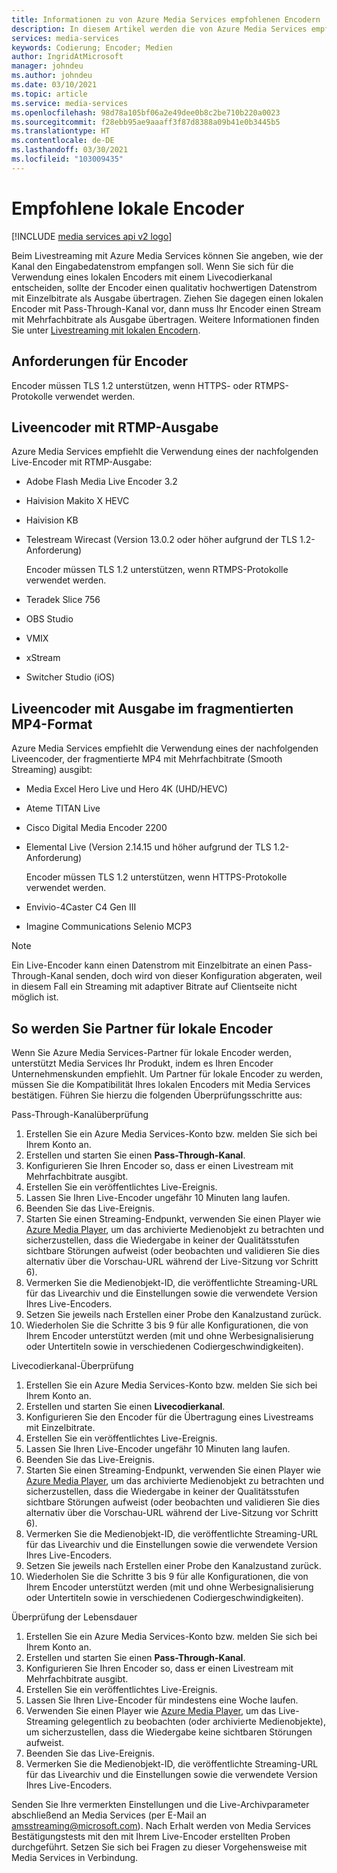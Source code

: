 ```yaml
---
title: Informationen zu von Azure Media Services empfohlenen Encodern | Microsoft-Dokumentation
description: In diesem Artikel werden die von Azure Media Services empfohlenen lokalen Encoder aufgelistet.
services: media-services
keywords: Codierung; Encoder; Medien
author: IngridAtMicrosoft
manager: johndeu
ms.author: johndeu
ms.date: 03/10/2021
ms.topic: article
ms.service: media-services
ms.openlocfilehash: 98d78a105bf06a2e49dee0b8c2be710b220a0023
ms.sourcegitcommit: f28ebb95ae9aaaff3f87d8388a09b41e0b3445b5
ms.translationtype: HT
ms.contentlocale: de-DE
ms.lasthandoff: 03/30/2021
ms.locfileid: "103009435"
---
```

# <a name="recommended-on-premises-encoders"></a>Empfohlene lokale Encoder

[!INCLUDE [media services api v2 logo](./includes/v2-hr.md)]

Beim Livestreaming mit Azure Media Services können Sie angeben, wie der Kanal den Eingabedatenstrom empfangen soll. Wenn Sie sich für die Verwendung eines lokalen Encoders mit einem Livecodierkanal entscheiden, sollte der Encoder einen qualitativ hochwertigen Datenstrom mit Einzelbitrate als Ausgabe übertragen. Ziehen Sie dagegen einen lokalen Encoder mit Pass-Through-Kanal vor, dann muss Ihr Encoder einen Stream mit Mehrfachbitrate als Ausgabe übertragen. Weitere Informationen finden Sie unter [Livestreaming mit lokalen Encodern](media-services-live-streaming-with-onprem-encoders.md).

## <a name="encoder-requirements"></a>Anforderungen für Encoder

Encoder müssen TLS 1.2 unterstützen, wenn HTTPS- oder RTMPS-Protokolle verwendet werden.

## <a name="live-encoders-that-output-rtmp"></a>Liveencoder mit RTMP-Ausgabe 

Azure Media Services empfiehlt die Verwendung eines der nachfolgenden Live-Encoder mit RTMP-Ausgabe:

- Adobe Flash Media Live Encoder 3.2
- Haivision Makito X HEVC
- Haivision KB
- Telestream Wirecast (Version 13.0.2 oder höher aufgrund der TLS 1.2-Anforderung)

  Encoder müssen TLS 1.2 unterstützen, wenn RTMPS-Protokolle verwendet werden.
- Teradek Slice 756
- OBS Studio
- VMIX
- xStream
- Switcher Studio (iOS)

## <a name="live-encoders-that-output-fragmented-mp4"></a>Liveencoder mit Ausgabe im fragmentierten MP4-Format 

Azure Media Services empfiehlt die Verwendung eines der nachfolgenden Liveencoder, der fragmentierte MP4 mit Mehrfachbitrate (Smooth Streaming) ausgibt:

- Media Excel Hero Live und Hero 4K (UHD/HEVC)
- Ateme TITAN Live
- Cisco Digital Media Encoder 2200
- Elemental Live (Version 2.14.15 und höher aufgrund der TLS 1.2-Anforderung)

  Encoder müssen TLS 1.2 unterstützen, wenn HTTPS-Protokolle verwendet werden.
- Envivio-4Caster C4 Gen III
- Imagine Communications Selenio MCP3

> [!NOTE]
> Ein Live-Encoder kann einen Datenstrom mit Einzelbitrate an einen Pass-Through-Kanal senden, doch wird von dieser Konfiguration abgeraten, weil in diesem Fall ein Streaming mit adaptiver Bitrate auf Clientseite nicht möglich ist.

## <a name="how-to-become-an-on-premises-encoder-partner"></a>So werden Sie Partner für lokale Encoder

Wenn Sie Azure Media Services-Partner für lokale Encoder werden, unterstützt Media Services Ihr Produkt, indem es Ihren Encoder Unternehmenskunden empfiehlt. Um Partner für lokale Encoder zu werden, müssen Sie die Kompatibilität Ihres lokalen Encoders mit Media Services bestätigen. Führen Sie hierzu die folgenden Überprüfungsschritte aus:

Pass-Through-Kanalüberprüfung
1. Erstellen Sie ein Azure Media Services-Konto bzw. melden Sie sich bei Ihrem Konto an.
2. Erstellen und starten Sie einen **Pass-Through-Kanal**.
3. Konfigurieren Sie Ihren Encoder so, dass er einen Livestream mit Mehrfachbitrate ausgibt.
4. Erstellen Sie ein veröffentlichtes Live-Ereignis.
5. Lassen Sie Ihren Live-Encoder ungefähr 10 Minuten lang laufen.
6. Beenden Sie das Live-Ereignis.
7. Starten Sie einen Streaming-Endpunkt, verwenden Sie einen Player wie [Azure Media Player](https://aka.ms/azuremediaplayer), um das archivierte Medienobjekt zu betrachten und sicherzustellen, dass die Wiedergabe in keiner der Qualitätsstufen sichtbare Störungen aufweist (oder beobachten und validieren Sie dies alternativ über die Vorschau-URL während der Live-Sitzung vor Schritt 6).
8. Vermerken Sie die Medienobjekt-ID, die veröffentlichte Streaming-URL für das Livearchiv und die Einstellungen sowie die verwendete Version Ihres Live-Encoders.
9. Setzen Sie jeweils nach Erstellen einer Probe den Kanalzustand zurück.
10. Wiederholen Sie die Schritte 3 bis 9 für alle Konfigurationen, die von Ihrem Encoder unterstützt werden (mit und ohne Werbesignalisierung oder Untertiteln sowie in verschiedenen Codiergeschwindigkeiten).

Livecodierkanal-Überprüfung
1. Erstellen Sie ein Azure Media Services-Konto bzw. melden Sie sich bei Ihrem Konto an.
2. Erstellen und starten Sie einen **Livecodierkanal**.
3. Konfigurieren Sie den Encoder für die Übertragung eines Livestreams mit Einzelbitrate.
4. Erstellen Sie ein veröffentlichtes Live-Ereignis.
5. Lassen Sie Ihren Live-Encoder ungefähr 10 Minuten lang laufen.
6. Beenden Sie das Live-Ereignis.
7. Starten Sie einen Streaming-Endpunkt, verwenden Sie einen Player wie [Azure Media Player](https://aka.ms/azuremediaplayer), um das archivierte Medienobjekt zu betrachten und sicherzustellen, dass die Wiedergabe in keiner der Qualitätsstufen sichtbare Störungen aufweist (oder beobachten und validieren Sie dies alternativ über die Vorschau-URL während der Live-Sitzung vor Schritt 6).
8. Vermerken Sie die Medienobjekt-ID, die veröffentlichte Streaming-URL für das Livearchiv und die Einstellungen sowie die verwendete Version Ihres Live-Encoders.
9. Setzen Sie jeweils nach Erstellen einer Probe den Kanalzustand zurück.
10. Wiederholen Sie die Schritte 3 bis 9 für alle Konfigurationen, die von Ihrem Encoder unterstützt werden (mit und ohne Werbesignalisierung oder Untertiteln sowie in verschiedenen Codiergeschwindigkeiten).

Überprüfung der Lebensdauer
1. Erstellen Sie ein Azure Media Services-Konto bzw. melden Sie sich bei Ihrem Konto an.
2. Erstellen und starten Sie einen **Pass-Through-Kanal**.
3. Konfigurieren Sie Ihren Encoder so, dass er einen Livestream mit Mehrfachbitrate ausgibt.
4. Erstellen Sie ein veröffentlichtes Live-Ereignis.
5. Lassen Sie Ihren Live-Encoder für mindestens eine Woche laufen.
6. Verwenden Sie einen Player wie [Azure Media Player](https://aka.ms/azuremediaplayer), um das Live-Streaming gelegentlich zu beobachten (oder archivierte Medienobjekte), um sicherzustellen, dass die Wiedergabe keine sichtbaren Störungen aufweist.
7. Beenden Sie das Live-Ereignis.
8. Vermerken Sie die Medienobjekt-ID, die veröffentlichte Streaming-URL für das Livearchiv und die Einstellungen sowie die verwendete Version Ihres Live-Encoders.

Senden Sie Ihre vermerkten Einstellungen und die Live-Archivparameter abschließend an Media Services (per E-Mail an amsstreaming@microsoft.com). Nach Erhalt werden von Media Services Bestätigungstests mit den mit Ihrem Live-Encoder erstellten Proben durchgeführt. Setzen Sie sich bei Fragen zu dieser Vorgehensweise mit Media Services in Verbindung.
